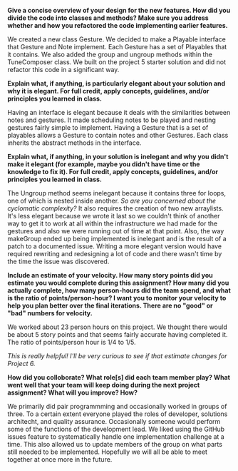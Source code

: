 **Give a concise overview of your design for the new features. How did you divide the code into classes and methods? Make sure you address whether and how you refactored the code implementing earlier features.**

We created a new class Gesture. We decided to make a Playable interface that Gesture and Note implement. Each Gesture has a set of Playables that it contains. We also added the group and ungroup methods within the TuneComposer class. We built on the project 5 starter solution and did not refactor this code in a significant way. 
    
**Explain what, if anything, is particularly elegant about your solution and why it is elegant. For full credit, apply concepts, guidelines, and/or principles you learned in class.**

Having an interface is elegant because it deals with the similarities between notes and gestures. It made scheduling notes to be played and nesting gestures fairly simple to implement. Having a Gesture that is a set of playables allows a Gesture to contain notes and other Gestures. Each class inherits the abstract methods in the interface. 
  
**Explain what, if anything, in your solution is inelegant and why you didn't make it elegant (for example, maybe you didn't have time or the knowledge to fix it). For full credit, apply concepts, guidelines, and/or principles you learned in class.**

The Ungroup method seems inelegant because it contains three for loops, one of which is nested inside another. _So are you concerned about the cyclomatic complexity?_ It also requires the creation of two new arraylists. It's less elegant because we wrote it last so we couldn't think of another way to get it to work at all within the infrastructure we had made for the gestures and also we were running out of time at that point. Also, the way makeGroup ended up being implemented is inelegant and is the result of a patch to a documented issue. Writing a more elegant version would have required rewriting and redesigning a lot of code and there wasn't time by the time the issue was discovered.

**Include an estimate of your velocity. How many story points did you estimate you would complete during this assignment? How many did you actually complete, how many person-hours did the team spend, and what is the ratio of points/person-hour? I want you to monitor your velocity to help you plan better over the final iterations. There are no "good" or "bad" numbers for velocity.**
    
We worked about 23 person hours on this project. We thought there would be about 5 story points and that seems fairly accurate having completed it. The ratio of points/person hour is 1/4 to 1/5. 

_This is really helpful! I'll be very curious to see if that estimate changes for Project 6._

**How did you colloborate? What role[s] did each team member play? What went well that your team will keep doing during the next project assignment? What will you improve? How?**

We primarily did pair programmming and occasionally worked in groups of three. To a certain extent everyone played the roles of developer, solutions architecht, and quality assurance. Occasionally someone would perform some of the functions of the development lead. We liked using the GitHub issues feature to systematically handle one implementation challenge at a time. This also allowed us to update members of the group on what parts still needed to be implemented. Hopefully we will all be able to meet together at once more in the future.
